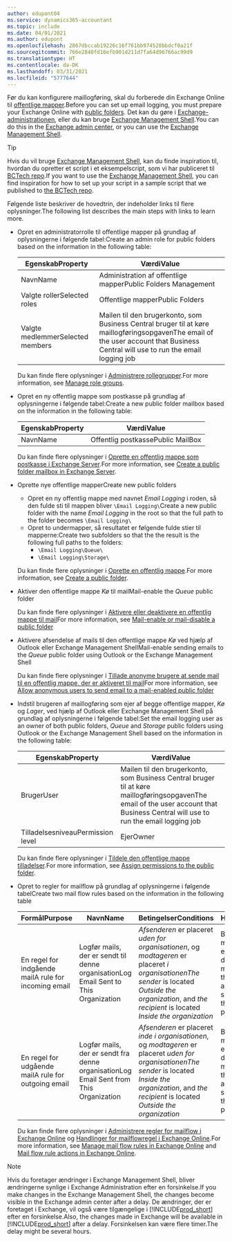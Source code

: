 ```yaml
---
author: edupont04
ms.service: dynamics365-accountant
ms.topic: include
ms.date: 04/01/2021
ms.author: edupont
ms.openlocfilehash: 2867dbccab19226c16f761bb974528bbdcf0a21f
ms.sourcegitcommit: 766e2840fd16efb901d211d7fa64d96766ac99d9
ms.translationtype: HT
ms.contentlocale: da-DK
ms.lasthandoff: 03/31/2021
ms.locfileid: "5777644"
---
```

<span data-ttu-id="63a2c-101">Før du kan konfigurere maillogføring, skal du forberede din Exchange Online til [offentlige mapper](/exchange/collaboration/public-folders/public-folders?view=exchserver-2019&preserve-view=true ).</span><span class="sxs-lookup"><span data-stu-id="63a2c-101">Before you can set up email logging, you must prepare your Exchange Online with [public folders](/exchange/collaboration/public-folders/public-folders?view=exchserver-2019&preserve-view=true ).</span></span> <span data-ttu-id="63a2c-102">Det kan du gøre i [Exchange-administrationen](/Exchange/architecture/client-access/exchange-admin-center?view=exchserver-2019&preserve-view=true ), eller du kan bruge [Exchange Management Shell](/powershell/exchange/exchange-management-shell?view=exchange-ps&preserve-view=true ).</span><span class="sxs-lookup"><span data-stu-id="63a2c-102">You can do this in the [Exchange admin center](/Exchange/architecture/client-access/exchange-admin-center?view=exchserver-2019&preserve-view=true ), or you can use the [Exchange Management Shell](/powershell/exchange/exchange-management-shell?view=exchange-ps&preserve-view=true ).</span></span>  

> [!TIP]
> <span data-ttu-id="63a2c-103">Hvis du vil bruge [Exchange Management Shell](/powershell/exchange/exchange-management-shell?view=exchange-ps&preserve-view=true ), kan du finde inspiration til, hvordan du opretter et script i et eksempelscript, som vi har publiceret til [BCTech repo](https://github.com/microsoft/BCTech/tree/master/samples/EmailLogging).</span><span class="sxs-lookup"><span data-stu-id="63a2c-103">If you want to use the [Exchange Management Shell](/powershell/exchange/exchange-management-shell?view=exchange-ps&preserve-view=true ), you can find inspiration for how to set up your script in a sample script that we published to [the BCTech repo](https://github.com/microsoft/BCTech/tree/master/samples/EmailLogging).</span></span>

<span data-ttu-id="63a2c-104">Følgende liste beskriver de hovedtrin, der indeholder links til flere oplysninger.</span><span class="sxs-lookup"><span data-stu-id="63a2c-104">The following list describes the main steps with links to learn more.</span></span>  

- <span data-ttu-id="63a2c-105">Opret en administratorrolle til offentlige mapper på grundlag af oplysningerne i følgende tabel:</span><span class="sxs-lookup"><span data-stu-id="63a2c-105">Create an admin role for public folders based on the information in the following table:</span></span>

  |<span data-ttu-id="63a2c-106">Egenskab</span><span class="sxs-lookup"><span data-stu-id="63a2c-106">Property</span></span>        |<span data-ttu-id="63a2c-107">Værdi</span><span class="sxs-lookup"><span data-stu-id="63a2c-107">Value</span></span>                     |
  |----------------|--------------------------|
  |<span data-ttu-id="63a2c-108">Navn</span><span class="sxs-lookup"><span data-stu-id="63a2c-108">Name</span></span>            |<span data-ttu-id="63a2c-109">Administration af offentlige mapper</span><span class="sxs-lookup"><span data-stu-id="63a2c-109">Public Folders Management</span></span> |
  |<span data-ttu-id="63a2c-110">Valgte roller</span><span class="sxs-lookup"><span data-stu-id="63a2c-110">Selected roles</span></span>  |<span data-ttu-id="63a2c-111">Offentlige mapper</span><span class="sxs-lookup"><span data-stu-id="63a2c-111">Public Folders</span></span>            |
  |<span data-ttu-id="63a2c-112">Valgte medlemmer</span><span class="sxs-lookup"><span data-stu-id="63a2c-112">Selected members</span></span>|<span data-ttu-id="63a2c-113">Mailen til den brugerkonto, som Business Central bruger til at køre maillogføringsopgaven</span><span class="sxs-lookup"><span data-stu-id="63a2c-113">The email of the user account that Business Central will use to run the email logging job</span></span>|

  <span data-ttu-id="63a2c-114">Du kan finde flere oplysninger i [Administrere rollegrupper](/exchange/permissions/role-groups?view=exchserver-2019&preserve-view=true).</span><span class="sxs-lookup"><span data-stu-id="63a2c-114">For more information, see [Manage role groups](/exchange/permissions/role-groups?view=exchserver-2019&preserve-view=true).</span></span>

- <span data-ttu-id="63a2c-115">Opret en ny offentlig mappe som postkasse på grundlag af oplysningerne i følgende tabel:</span><span class="sxs-lookup"><span data-stu-id="63a2c-115">Create a new public folder mailbox based on the information in the following table:</span></span>

  |<span data-ttu-id="63a2c-116">Egenskab</span><span class="sxs-lookup"><span data-stu-id="63a2c-116">Property</span></span>        |<span data-ttu-id="63a2c-117">Værdi</span><span class="sxs-lookup"><span data-stu-id="63a2c-117">Value</span></span>                     |
  |----------------|--------------------------|
  |<span data-ttu-id="63a2c-118">Navn</span><span class="sxs-lookup"><span data-stu-id="63a2c-118">Name</span></span>            |<span data-ttu-id="63a2c-119">Offentlig postkasse</span><span class="sxs-lookup"><span data-stu-id="63a2c-119">Public MailBox</span></span>            |

  <span data-ttu-id="63a2c-120">Du kan finde flere oplysninger i [Oprette en offentlig mappe som postkasse i Exchange Server](/exchange/collaboration/public-folders/create-public-folder-mailboxes).</span><span class="sxs-lookup"><span data-stu-id="63a2c-120">For more information, see [Create a public folder mailbox in Exchange Server](/exchange/collaboration/public-folders/create-public-folder-mailboxes).</span></span>  

- <span data-ttu-id="63a2c-121">Oprette nye offentlige mapper</span><span class="sxs-lookup"><span data-stu-id="63a2c-121">Create new public folders</span></span>

  - <span data-ttu-id="63a2c-122">Opret en ny offentlig mappe med navnet *Email Logging* i roden, så den fulde sti til mappen bliver ```\Email Logging\```</span><span class="sxs-lookup"><span data-stu-id="63a2c-122">Create a new public folder with the name *Email Logging* in the root so that the full path to the folder becomes ```\Email Logging\```</span></span>
  - <span data-ttu-id="63a2c-123">Opret to undermapper, så resultatet er følgende fulde stier til mapperne:</span><span class="sxs-lookup"><span data-stu-id="63a2c-123">Create two subfolders so that the the result is the following full paths to the folders:</span></span>
    - ```\Email Logging\Queue\```
    - ```\Email Logging\Storage\```

  <span data-ttu-id="63a2c-124">Du kan finde flere oplysninger i [Oprette en offentlig mappe](/exchange/collaboration/public-folders/create-public-folders?view=exchserver-2019&preserve-view=true).</span><span class="sxs-lookup"><span data-stu-id="63a2c-124">For more information, see [Create a public folder](/exchange/collaboration/public-folders/create-public-folders?view=exchserver-2019&preserve-view=true).</span></span>

- <span data-ttu-id="63a2c-125">Aktiver den offentlige mappe *Kø* til mail</span><span class="sxs-lookup"><span data-stu-id="63a2c-125">Mail-enable the *Queue* public folder</span></span>

  <span data-ttu-id="63a2c-126">Du kan finde flere oplysninger i [Aktivere eller deaktivere en offentlig mappe til mail](/exchange/collaboration/public-folders/mail-enable-or-disable?view=exchserver-2019&preserve-view=true)</span><span class="sxs-lookup"><span data-stu-id="63a2c-126">For more information, see [Mail-enable or mail-disable a public folder](/exchange/collaboration/public-folders/mail-enable-or-disable?view=exchserver-2019&preserve-view=true)</span></span>

- <span data-ttu-id="63a2c-127">Aktivere afsendelse af mails til den offentlige mappe *Kø* ved hjælp af Outlook eller Exchange Management Shell</span><span class="sxs-lookup"><span data-stu-id="63a2c-127">Mail-enable sending emails to the *Queue* public folder using Outlook or the Exchange Management Shell</span></span>

  <span data-ttu-id="63a2c-128">Du kan finde flere oplysninger i [Tillade anonyme brugere at sende mail til en offentlig mappe, der er aktiveret til mail](/exchange/collaboration/public-folders/mail-enable-or-disable#allow-anonymous-users-to-send-email-to-a-mail-enabled-public-folder?view=exchserver-2019&preserve-view=true)</span><span class="sxs-lookup"><span data-stu-id="63a2c-128">For more information, see [Allow anonymous users to send email to a mail-enabled public folder](/exchange/collaboration/public-folders/mail-enable-or-disable#allow-anonymous-users-to-send-email-to-a-mail-enabled-public-folder?view=exchserver-2019&preserve-view=true)</span></span>

- <span data-ttu-id="63a2c-129">Indstil brugeren af maillogføring som ejer af begge offentlige mapper, *Kø* og *Lager*, ved hjælp af Outlook eller Exchange Management Shell på grundlag af oplysningerne i følgende tabel:</span><span class="sxs-lookup"><span data-stu-id="63a2c-129">Set the email logging user as an owner of both public folders, *Queue* and *Storage* public folders  using Outlook or the Exchange Management Shell based on the information in the following table:</span></span>

  |<span data-ttu-id="63a2c-130">Egenskab</span><span class="sxs-lookup"><span data-stu-id="63a2c-130">Property</span></span>        |<span data-ttu-id="63a2c-131">Værdi</span><span class="sxs-lookup"><span data-stu-id="63a2c-131">Value</span></span>                     |
  |----------------|--------------------------|
  |<span data-ttu-id="63a2c-132">Bruger</span><span class="sxs-lookup"><span data-stu-id="63a2c-132">User</span></span>            |<span data-ttu-id="63a2c-133">Mailen til den brugerkonto, som Business Central bruger til at køre maillogføringsopgaven</span><span class="sxs-lookup"><span data-stu-id="63a2c-133">The email of the user account that Business Central will use to run the email logging job</span></span>|
  |<span data-ttu-id="63a2c-134">Tilladelsesniveau</span><span class="sxs-lookup"><span data-stu-id="63a2c-134">Permission level</span></span>|<span data-ttu-id="63a2c-135">Ejer</span><span class="sxs-lookup"><span data-stu-id="63a2c-135">Owner</span></span>                     |

  <span data-ttu-id="63a2c-136">Du kan finde flere oplysninger i [Tildele den offentlige mappe tilladelser](/exchange/collaboration-exo/public-folders/set-up-public-folders#step-3-assign-permissions-to-the-public-folder).</span><span class="sxs-lookup"><span data-stu-id="63a2c-136">For more information, see [Assign permissions to the public folder](/exchange/collaboration-exo/public-folders/set-up-public-folders#step-3-assign-permissions-to-the-public-folder).</span></span>

- <span data-ttu-id="63a2c-137">Opret to regler for mailflow på grundlag af oplysningerne i følgende tabel</span><span class="sxs-lookup"><span data-stu-id="63a2c-137">Create two mail flow rules based on the information in the following table</span></span>

  |<span data-ttu-id="63a2c-138">Formål</span><span class="sxs-lookup"><span data-stu-id="63a2c-138">Purpose</span></span>  |<span data-ttu-id="63a2c-139">Navn</span><span class="sxs-lookup"><span data-stu-id="63a2c-139">Name</span></span> |<span data-ttu-id="63a2c-140">Betingelser</span><span class="sxs-lookup"><span data-stu-id="63a2c-140">Conditions</span></span>                        |<span data-ttu-id="63a2c-141">Handling</span><span class="sxs-lookup"><span data-stu-id="63a2c-141">Action</span></span>                                       |
  |---------|-----|----------------------------------|---------------------------------------------|
  |<span data-ttu-id="63a2c-142">En regel for indgående mail</span><span class="sxs-lookup"><span data-stu-id="63a2c-142">A rule for incoming email</span></span> |<span data-ttu-id="63a2c-143">Logfør mails, der er sendt til denne organisation</span><span class="sxs-lookup"><span data-stu-id="63a2c-143">Log Email Sent to This Organization</span></span>|<span data-ttu-id="63a2c-144">*Afsenderen* er placeret *uden for organisationen*, og *modtageren* er placeret *i organisationen*</span><span class="sxs-lookup"><span data-stu-id="63a2c-144">*The sender* is located *Outside the organization*, and *the recipient* is located *Inside the organization*</span></span>|<span data-ttu-id="63a2c-145">BCC den mailkonto, der er angivet for den offentlige mappe *Kø*</span><span class="sxs-lookup"><span data-stu-id="63a2c-145">BCC the email account that is specified for the *Queue* public folder</span></span>|
  |<span data-ttu-id="63a2c-146">En regel for udgående mail</span><span class="sxs-lookup"><span data-stu-id="63a2c-146">A rule for outgoing email</span></span> | <span data-ttu-id="63a2c-147">Logfør mails, der er sendt fra denne organisation</span><span class="sxs-lookup"><span data-stu-id="63a2c-147">Log Email Sent from This Organization</span></span> |<span data-ttu-id="63a2c-148">*Afsenderen* er placeret *inde i organisationen*, og *modtageren* er placeret *uden for organisationen*</span><span class="sxs-lookup"><span data-stu-id="63a2c-148">*The sender* is located *Inside the organization*, and *the recipient* is located *Outside the organization*</span></span>|<span data-ttu-id="63a2c-149">BCC den mailkonto, der er angivet for den offentlige mappe *Kø*</span><span class="sxs-lookup"><span data-stu-id="63a2c-149">BCC the email account that is specified for the *Queue* public folder</span></span>|
  
  <span data-ttu-id="63a2c-150">Du kan finde flere oplysninger i [Administrere regler for mailflow i Exchange Online](/exchange/security-and-compliance/mail-flow-rules/manage-mail-flow-rules) og [Handlinger for mailflowregel i Exchange Online](/exchange/security-and-compliance/mail-flow-rules/mail-flow-rule-actions).</span><span class="sxs-lookup"><span data-stu-id="63a2c-150">For more information, see [Manage mail flow rules in Exchange Online](/exchange/security-and-compliance/mail-flow-rules/manage-mail-flow-rules) and [Mail flow rule actions in Exchange Online](/exchange/security-and-compliance/mail-flow-rules/mail-flow-rule-actions).</span></span>

> [!NOTE]
> <span data-ttu-id="63a2c-151">Hvis du foretager ændringer i Exchange Management Shell, bliver ændringerne synlige i Exchange Administration efter en forsinkelse.</span><span class="sxs-lookup"><span data-stu-id="63a2c-151">If you make changes in the Exchange Management Shell, the changes become visible in the Exchange admin center after a delay.</span></span> <span data-ttu-id="63a2c-152">De ændringer, der er foretaget i Exchange, vil også være tilgængelige i [!INCLUDE[prod_short](prod_short.md)] efter en forsinkelse.</span><span class="sxs-lookup"><span data-stu-id="63a2c-152">Also, the changes made in Exchange will be available in [!INCLUDE[prod_short](prod_short.md)] after a delay.</span></span> <span data-ttu-id="63a2c-153">Forsinkelsen kan være flere timer.</span><span class="sxs-lookup"><span data-stu-id="63a2c-153">The delay might be several hours.</span></span>
